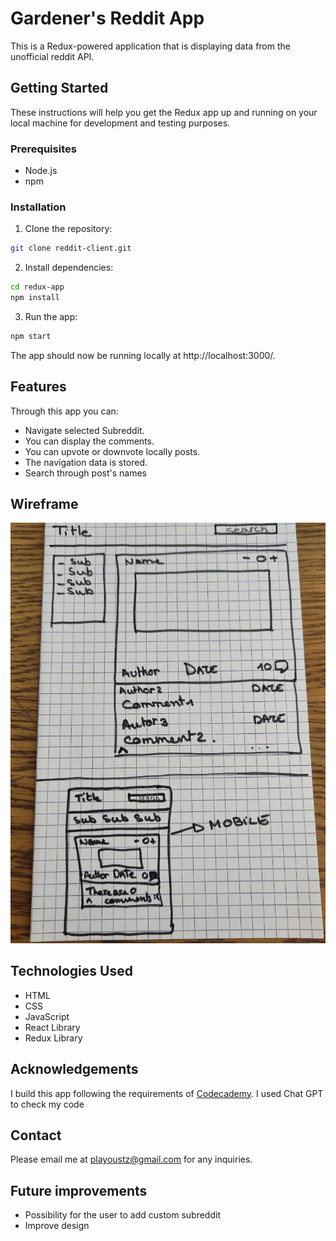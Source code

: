 # Gardener's Reddit App
This is a Redux-powered application that is displaying data from the unofficial reddit API. 

## Getting Started
These instructions will help you get the Redux app up and running on your local machine for development and testing purposes.

### Prerequisites
- Node.js
- npm

### Installation

1. Clone the repository:

```bash
git clone reddit-client.git
```


2. Install dependencies:

```bash
cd redux-app
npm install
```

3. Run the app:

```bash
npm start
```
The app should now be running locally at http://localhost:3000/.


## Features
Through this app you can: 
- Navigate selected Subreddit. 
- You can display the comments. 
- You can upvote or downvote locally posts. 
- The navigation data is stored.
- Search through post's names

## Wireframe 
![Wireframe of the reddit app](/public/Wireframe.jpg)


## Technologies Used
- HTML
- CSS
- JavaScript 
- React Library 
- Redux Library 


## Acknowledgements
I build this app following the requirements of [Codecademy](https://www.codecademy.com/).
I used Chat GPT to check my code 

## Contact
Please email me at [playoustz@gmail.com](mailto:playoustz@gmail.com) for any inquiries.

## Future improvements
- Possibility for the user to add custom subreddit 
- Improve design 
